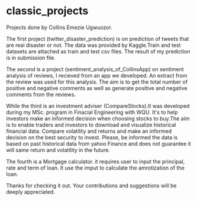 # classic_projects
Projects done by Collins Emezie Ugwuozor.

The first project (twitter_disaster_prediction) is on prediction of tweets that are real disaster or not. The data was provided by Kaggle.Train and test datasets are attached as train and test csv files. The result of my prediction is in submission file. 

The second is a project (sentiment_analysis_of_CollinsApp) on sentiment analysis of reviews, I recieved from an app we developed. An extract from the review was used for this analysis. The aim is to get the total number of positive and negative comments as well as generate positive and negative comments from the reviews.

While the third is an investment adviser (CompareStocks).It was developed during my MSc. program in Finacial Engineering with WQU. It's to help investors make an informed decision when choosing stocks to buy.The aim is to enable traders and investors to download and visualize historical financial data. Compare volatility and returns and make an informed decision on the best security to invest. Please, be informed the data is based on past historical data from yahoo Finance and does not guarantee it will same return and volatility in the future.

The fourth is a Mortgage calculator. it requires user to input the principal, rate and term of loan. It use the imput to calculate the amrotization of the loan.

Thanks for checking it out. Your contributions and suggestions will be deeply appreciated.

